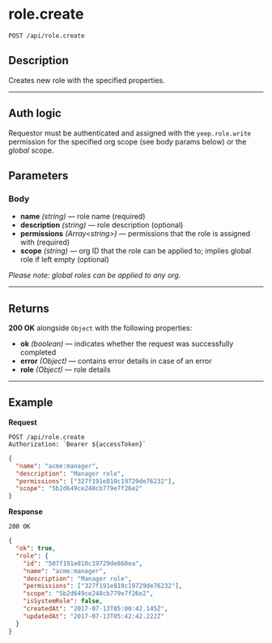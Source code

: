 # role.create

`POST /api/role.create`

## Description

Creates new role with the specified properties.

---

## Auth logic

Requestor must be authenticated and assigned with the `yeep.role.write` permission for the specified org scope (see body params below) or the _global_ scope.

## Parameters

### Body

- **name** _(string)_ — role name (required)
- **description** _(string)_ — role description (optional)
- **permissions** _(Array\<string>)_ — permissions that the role is assigned with (required)
- **scope** _(string)_ — org ID that the role can be applied to; implies global role if left empty (optional)

_Please note: global roles can be applied to any org._

---

## Returns

**200 OK** alongside `Object` with the following properties:

- **ok** _(boolean)_ — indicates whether the request was successfully completed
- **error** _(Object)_ — contains error details in case of an error
- **role** _(Object)_ — role details

---

## Example

**Request**

```
POST /api/role.create
Authorization: `Bearer ${accessToken}`
```

```json
{
  "name": "acme:manager",
  "description": "Manager role",
  "permissions": ["327f191e810c19729de76232"],
  "scope": "5b2d649ce248cb779e7f26e2"
}
```

**Response**

`200 OK`

```json
{
  "ok": true,
  "role": {
    "id": "507f191e810c19729de860ea",
    "name": "acme:manager",
    "description": "Manager role",
    "permissions": ["327f191e810c19729de76232"],
    "scope": "5b2d649ce248cb779e7f26e2",
    "isSystemRole": false,
    "createdAt": "2017-07-13T05:00:42.145Z",
    "updatedAt": "2017-07-13T05:42:42.222Z"
  }
}
```

